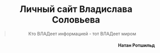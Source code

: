 <h1 align="center">Личный сайт Владислава Соловьева</h1> 
<blockquote>
<p align="center">Кто ВЛАДеет информацией - тот ВЛАДеет миром</p>
</blockquote>
<h4 align="right">Натан Ротшильд</h2> 
